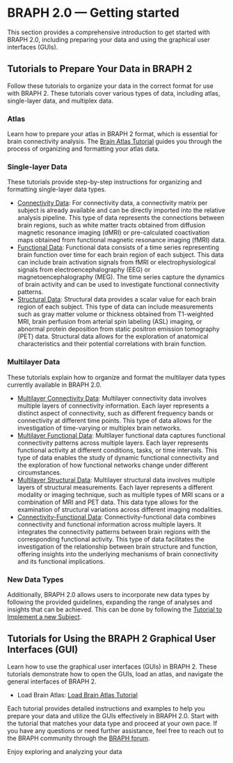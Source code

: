 # BRAPH 2.0 — Getting started

This section provides a comprehensive introduction to get started with BRAPH 2.0, including preparing your data and using the graphical user interfaces (GUIs).

## Tutorials to Prepare Your Data in BRAPH 2

Follow these tutorials to organize your data in the correct format for use with BRAPH 2. These tutorials cover various types of data, including atlas, single-layer data, and multiplex data.

### Atlas

Learn how to prepare your atlas in BRAPH 2 format, which is essential for brain connectivity analysis. The [Brain Atlas Tutorial](tutorials/general/tut_ba.pdf) guides you through the process of organizing and formatting your atlas data.

### Single-layer Data

These tutorials provide step-by-step instructions for organizing and formatting single-layer data types. 
- [Connectivity Data](tutorials/general/tut_gr_CON.pdf): For connectivity data, a connectivity matrix per subject is already available and can be directly imported into the relative analysis pipeline. This type of data represents the connections between brain regions, such as white matter tracts obtained from diffusion magnetic resonance imaging (dMRI) or pre-calculated coactivation maps obtained from functional magnetic resonance imaging (fMRI) data.
- [Functional Data](tutorials/general/tut_gr_FUN.pdf): Functional data consists of a time series representing brain function over time for each brain region of each subject. This data can include brain activation signals from fMRI or electrophysiological signals from electroencephalography (EEG) or magnetoencephalography (MEG). The time series capture the dynamics of brain activity and can be used to investigate functional connectivity patterns.
- [Structural Data](tutorials/general/tut_gr_ST.pdf): Structural data provides a scalar value for each brain region of each subject. This type of data can include measurements such as gray matter volume or thickness obtained from T1-weighted MRI, brain perfusion from arterial spin labeling (ASL) imaging, or abnormal protein deposition from static positron emission tomography (PET) data. Structural data allows for the exploration of anatomical characteristics and their potential correlations with brain function.

### Multilayer Data

These tutorials explain how to organize and format the multilayer data types currently available in BRAPH 2.0.
- [Multilayer Connectivity Data](tutorials/general/tut_gr_CON_MP.pdf): Multilayer connectivity data involves multiple layers of connectivity information. Each layer represents a distinct aspect of connectivity, such as different frequency bands or connectivity at different time points. This type of data allows for the investigation of time-varying or multiplex brain networks.
- [Multilayer Functional Data](tutorials/general/tut_gr_FUN_MP.pdf): Multilayer functional data captures functional connectivity patterns across multiple layers. Each layer represents functional activity at different conditions, tasks, or time intervals. This type of data enables the study of dynamic functional connectivity and the exploration of how functional networks change under different circumstances.
- [Multilayer Structural Data](tutorials/general/tut_gr_ST_MP.pdf): Multilayer structural data involves multiple layers of structural measurements. Each layer represents a different modality or imaging technique, such as multiple types of MRI scans or a combination of MRI and PET data. This data type allows for the examination of structural variations across different imaging modalities.
- [Connectivity-Functional Data](tutorials/general/tut_gr_CON_FUN_MP.pdf): Connectivity-functional data combines connectivity and functional information across multiple layers. It integrates the connectivity patterns between brain regions with the corresponding functional activity. This type of data facilitates the investigation of the relationship between brain structure and function, offering insights into the underlying mechanisms of brain connectivity and its functional implications.

### New Data Types

Additionally, BRAPH 2.0 allows users to incorporate new data types by following the provided guidelines, expanding the range of analyses and insights that can be achieved. This can be done by following the [Tutorial to Implement a new Subject](link-to-tutorial).

## Tutorials for Using the BRAPH 2 Graphical User Interfaces (GUI)

Learn how to use the graphical user interfaces (GUIs) in BRAPH 2. These tutorials demonstrate how to open the GUIs, load an atlas, and navigate the general interfaces of BRAPH 2.
- Load Brain Atlas: [Load Brain Atlas Tutorial](https://github.com/giovannivolpe/BRAPH-2-Matlab-beta/tree/develop/tutorials/general/load_brain_atlas)

Each tutorial provides detailed instructions and examples to help you prepare your data and utilize the GUIs effectively in BRAPH 2.0. Start with the tutorial that matches your data type and proceed at your own pace. If you have any questions or need further assistance, feel free to reach out to the BRAPH community through the [BRAPH forum](http://braph.org/forums).

Enjoy exploring and analyzing your data
